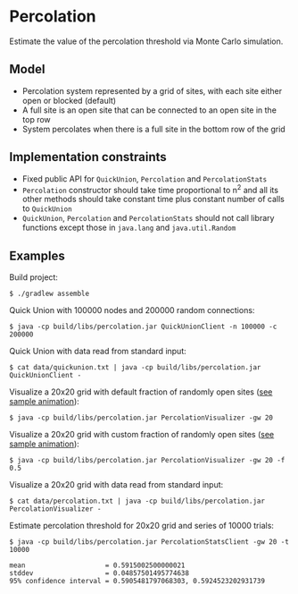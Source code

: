# Percolation 

Estimate the value of the percolation threshold via Monte Carlo simulation. 

## Model
- Percolation system represented by a grid of sites, with each site either open
or blocked (default)
- A full site is an open site that can be connected to an open site in the top
row
- System percolates when there is a full site in the bottom row of the grid

## Implementation constraints
- Fixed public API for `QuickUnion`, `Percolation` and `PercolationStats`
- `Percolation` constructor should take time proportional to n<sup>2</sup> and all
its other methods should take constant time plus constant number of calls to
`QuickUnion`
- `QuickUnion`, `Percolation` and `PercolationStats` should not call library
functions except those in `java.lang` and `java.util.Random`

## Examples 

Build project:

    $ ./gradlew assemble

Quick Union with 100000 nodes and 200000 random connections:

    $ java -cp build/libs/percolation.jar QuickUnionClient -n 100000 -c 200000

Quick Union with data read from standard input:

    $ cat data/quickunion.txt | java -cp build/libs/percolation.jar QuickUnionClient -
    
Visualize a 20x20 grid with default fraction of randomly open sites ([see sample animation](data/visualizer1.gif?raw=true)):

    $ java -cp build/libs/percolation.jar PercolationVisualizer -gw 20

Visualize a 20x20 grid with custom fraction of randomly open sites ([see sample animation](data/visualizer2.gif?raw=true)):

    $ java -cp build/libs/percolation.jar PercolationVisualizer -gw 20 -f 0.5

Visualize a 20x20 grid with data read from standard input:

    $ cat data/percolation.txt | java -cp build/libs/percolation.jar PercolationVisualizer -

Estimate percolation threshold for 20x20 grid and series of 10000 trials:

    $ java -cp build/libs/percolation.jar PercolationStatsClient -gw 20 -t 10000

    mean                    = 0.5915002500000021
    stddev                  = 0.04857501495774638
    95% confidence interval = 0.5905481797068303, 0.5924523202931739
